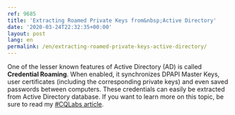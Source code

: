 ```yaml
---
ref: 9685
title: 'Extracting Roamed Private Keys from&nbsp;Active Directory'
date: '2020-03-24T22:32:35+00:00'
layout: post
lang: en
permalink: /en/extracting-roamed-private-keys-active-directory/
---
```


One of the lesser known features of Active Directory (AD) is called **Credential Roaming**. When enabled, it synchronizes DPAPI Master Keys, user certificates (including the corresponding private keys) and even saved passwords between computers. These credentials can easily be extracted from Active Directory database. If you want to learn more on this topic, be sure to read my [\#CQLabs article](https://cqureacademy.com/blog/extracting-roamed-private-keys).